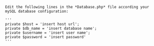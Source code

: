     Edit the following lines in the *Database.php* file according your mySQL database configuration:
    
    '''
    private $host = 'insert host url';
    private $db_name = 'insert database name';
    private $username = 'insert user name';
    private $password = 'insert password'
    '''
